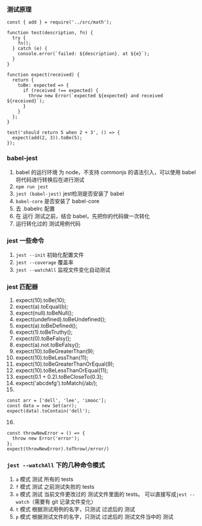 ### 测试原理
```
const { add } = require('../src/math');

function test(description, fn) {
  try {
    fn();
  } catch (e) {
    console.error(`failed: ${description}. at ${e}`);
  }
}

function expect(received) {
  return {
    toBe: expected => {
      if (received !== expected) {
        throw new Error(`expected ${expected} and received ${received}`);
      }
    }
  };
}

test('should return 5 when 2 + 3', () => {
  expect(add(2, 3)).toBe(5);
});
```

### babel-jest
1. babel 的运行环境 为 node，不支持 commonjs 的语法引入，可以使用 babel 将代码进行转换后在进行测试
2. `npm run jest`
3. `jest (babel-jest)` jest检测是否安装了 babel
4. `babel-core` 是否安装了 babel-core
5. 去 .babelrc 配置
6. 在 运行 测试之前，结合 babel，先把你的代码做一次转化
7. 运行转化过的 测试用例代码

### jest 一些命令
1. `jest --init` 初始化配置文件
2. `jest --coverage` 覆盖率
3. `jest --watchAll` 监视文件变化自动测试

### jest 匹配器
1. expect(10).toBe(10);
2. expect(a).toEqual(b); 
3. expect(null).toBeNull(); 
4. expect(undefined).toBeUndefined(); 
5. expect(a).toBeDefined(); 
6. expect(1).toBeTruthy(); 
7. expect(0).toBeFalsy(); 
8. expect(a).not.toBeFalsy(); 
9. expect(10).toBeGreaterThan(9); 
10. expect(10).toBeLessThan(11); 
11. expect(10).toBeGreaterThanOrEqual(9); 
12. expect(10).toBeLessThanOrEqual(11); 
13. expect(0.1 + 0.2).toBeCloseTo(0.3); 
14. expect('abcdefg').toMatch(/ab/);
15. 
  ```
  const arr = ['dell', 'lee', 'imooc'];
  const data = new Set(arr);
  expect(data).toContain('dell');
  ```
16. 
  ```
  const throwNewError = () => {
    throw new Error('error');
  };
  expect(throwNewError).toThrow(/error/)
  ```

### `jest --watchAll` 下的几种命令模式
1. `a` 模式 测试 所有的 tests
2. `f` 模式 测试 之前测试失败的 tests
3. `o` 模式 测试 当前文件更改过的 测试文件里面的 tests。 可以直接写成`jest --watch`（需要有 git 记录文件变化）
4. `t` 模式 根据测试用例的名字，只测试 过滤后的 测试
5. `p` 模式 根据测试文件的名字，只测试 过滤后的 测试文件当中的 测试
